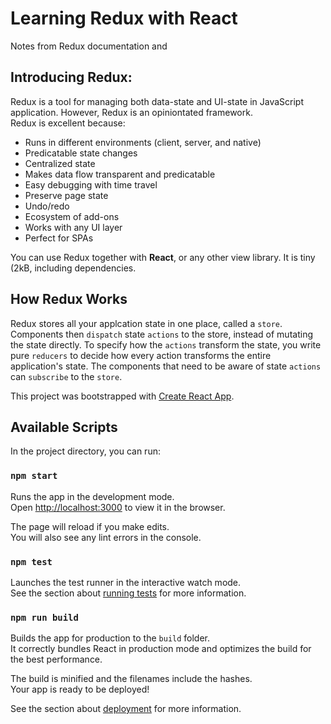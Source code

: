 # Learning Redux with React
Notes from Redux documentation and 

## Introducing Redux:
Redux is a tool for managing both data-state and UI-state in JavaScript application. However, Redux is an opiniontated framework.  
Redux is excellent because:
* Runs in different environments (client, server, and native)
* Predicatable state changes
* Centralized state
* Makes data flow transparent and predicatable 
* Easy debugging with time travel
* Preserve page state
* Undo/redo
* Ecosystem of add-ons 
* Works with any UI layer 
* Perfect for SPAs 

You can use Redux together with **React**, or any other view library. It is tiny (2kB, including dependencies. 

## How Redux Works
Redux stores all your applcation state in one place, called a `store`. Components then `dispatch` state `actions` to the store, instead of mutating the state directly. To specify how the `actions` transform the state, you write pure `reducers` to decide how every action transforms the entire application's state. The components that need to be aware of state `actions` can `subscribe` to the `store`.   


This project was bootstrapped with [Create React App](https://github.com/facebook/create-react-app).

## Available Scripts

In the project directory, you can run:

### `npm start`

Runs the app in the development mode.<br />
Open [http://localhost:3000](http://localhost:3000) to view it in the browser.

The page will reload if you make edits.<br />
You will also see any lint errors in the console.

### `npm test`

Launches the test runner in the interactive watch mode.<br />
See the section about [running tests](https://facebook.github.io/create-react-app/docs/running-tests) for more information.

### `npm run build`

Builds the app for production to the `build` folder.<br />
It correctly bundles React in production mode and optimizes the build for the best performance.

The build is minified and the filenames include the hashes.<br />
Your app is ready to be deployed!

See the section about [deployment](https://facebook.github.io/create-react-app/docs/deployment) for more information.
